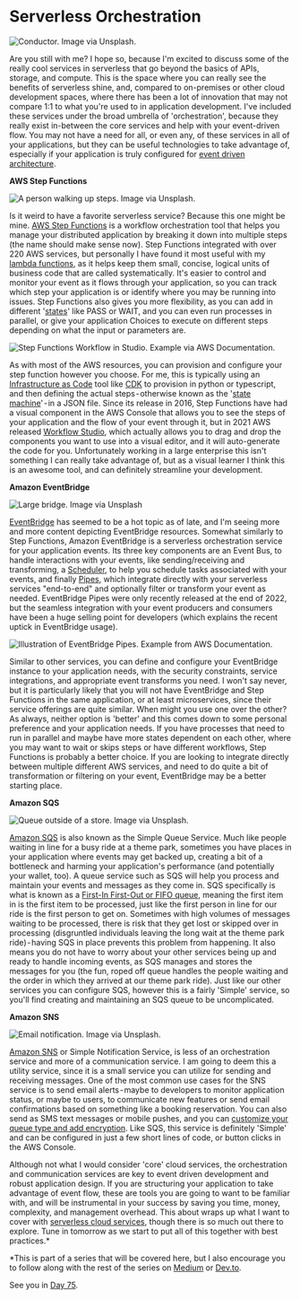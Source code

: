 # Serverless Orchestration

![Conductor. Image via Unsplash.](images/day74-1.jpg)

Are you still with me? I hope so, because I'm excited to discuss some of the really cool services in serverless that go beyond the basics of APIs, storage, and compute. This is the space where you can really see the benefits of serverless shine, and, compared to on-premises or other cloud development spaces, where there has been a lot of innovation that may not compare 1:1 to what you're used to in application development. I've included these services under the broad umbrella of 'orchestration', because they really exist in-between the core services and help with your event-driven flow. You may not have a need for all, or even any, of these services in all of your applications, but they can be useful technologies to take advantage of, especially if your application is truly configured for [event driven architecture](https://aws.amazon.com/event-driven-architecture/).

**AWS Step Functions**

![A person walking up steps. Image via Unsplash.](images/day74-2.jpg)

Is it weird to have a favorite serverless service? Because this one might be mine. [AWS Step Functions](https://aws.amazon.com/step-functions/) is a workflow orchestration tool that helps you manage your distributed application by breaking it down into multiple steps (the name should make sense now). Step Functions integrated with over 220 AWS services, but personally I have found it most useful with my [lambda functions](https://docs.aws.amazon.com/lambda/latest/dg/welcome.html), as it helps keep them small, concise, logical units of business code that are called systematically. It's easier to control and monitor your event as it flows through your application, so you can track which step your application is or identify where you may be running into issues. Step Functions also gives you more flexibility, as you can add in different '[states](https://docs.aws.amazon.com/step-functions/latest/dg/concepts-states.html)' like PASS or WAIT, and you can even run processes in parallel, or give your application Choices to execute on different steps depending on what the input or parameters are.

![Step Functions Workflow in Studio. Example via AWS Documentation.](images/day74-3.jpg)

As with most of the AWS resources, you can provision and configure your step function however you choose. For me, this is typically using an [Infrastructure as Code](https://docs.aws.amazon.com/whitepapers/latest/introduction-devops-aws/infrastructure-as-code.html) tool like [CDK](https://aws.amazon.com/cdk/) to provision in python or typescript, and then defining the actual steps - otherwise known as the '[state machine](https://docs.aws.amazon.com/step-functions/latest/dg/amazon-states-language-state-machine-structure.html)' - in a JSON file. Since its release in 2016, Step Functions have had a visual component in the AWS Console that allows you to see the steps of your application and the flow of your event through it, but in 2021 AWS released [Workflow Studio](https://docs.aws.amazon.com/step-functions/latest/dg/workflow-studio.html), which actually allows you to drag and drop the components you want to use into a visual editor, and it will auto-generate the code for you. Unfortunately working in a large enterprise this isn't something I can really take advantage of, but as a visual learner I think this is an awesome tool, and can definitely streamline your development.

**Amazon EventBridge**

![Large bridge. Image via Unsplash](images/day74-4.jpg)

[EventBridge](https://aws.amazon.com/eventbridge/) has seemed to be a hot topic as of late, and I'm seeing more and more content depicting EventBridge resources. Somewhat similarly to Step Functions, Amazon EventBridge is a serverless orchestration service for your application events. Its three key components are an Event Bus, to handle interactions with your events, like sending/receiving and transforming, a [Scheduler](https://aws.amazon.com/eventbridge/scheduler/), to help you schedule tasks associated with your events, and finally [Pipes](https://aws.amazon.com/eventbridge/pipes/), which integrate directly with your serverless services "end-to-end" and optionally filter or transform your event as needed. EventBridge Pipes were only recently released at the end of 2022, but the seamless integration with your event producers and consumers have been a huge selling point for developers (which explains the recent uptick in EventBridge usage).

![Illustration of EventBridge Pipes. Example from AWS Documentation.](images/day74-5.jpg)

Similar to other services, you can define and configure your EventBridge instance to your application needs, with the security constraints, service integrations, and appropriate event transforms you need. I won't say never, but it is particularly likely that you will not have EventBridge and Step Functions in the same application, or at least microservices, since their service offerings are quite similar. When might you use one over the other? As always, neither option is 'better' and this comes down to some personal preference and your application needs. If you have processes that need to run in parallel and maybe have more states dependent on each other, where you may want to wait or skips steps or have different workflows, Step Functions is probably a better choice. If you are looking to integrate directly between multiple different AWS services, and need to do quite a bit of transformation or filtering on your event, EventBridge may be a better starting place.

**Amazon SQS**

![Queue outside of a store. Image via Unsplash.](images/day74-6.jpg)

[Amazon SQS](https://aws.amazon.com/sqs/) is also known as the Simple Queue Service. Much like people waiting in line for a busy ride at a theme park, sometimes you have places in your application where events may get backed up, creating a bit of a bottleneck and harming your application's performance (and potentially your wallet, too). A queue service such as SQS will help you process and maintain your events and messages as they come in. SQS specifically is what is known as a [First-In First-Out or FIFO queue](https://docs.aws.amazon.com/AWSSimpleQueueService/latest/SQSDeveloperGuide/FIFO-queues.html), meaning the first item in is the first item to be processed, just like the first person in line for our ride is the first person to get on. Sometimes with high volumes of messages waiting to be processed, there is risk that they get lost or skipped over in processing (disgruntled individuals leaving the long wait at the theme park ride) - having SQS in place prevents this problem from happening. It also means you do not have to worry about your other services being up and ready to handle incoming events, as SQS manages and stores the messages for you (the fun, roped off queue handles the people waiting and the order in which they arrived at our theme park ride). Just like our other services you can configure SQS, however this is a fairly 'Simple' service, so you'll find creating and maintaining an SQS queue to be uncomplicated.

**Amazon SNS**

![Email notification. Image via Unsplash.](images/day74-7.jpg)

[Amazon SNS](https://aws.amazon.com/sns/) or Simple Notification Service, is less of an orchestration service and more of a communication service. I am going to deem this a utility service, since it is a small service you can utilize for sending and receiving messages. One of the most common use cases for the SNS service is to send email alerts - maybe to developers to monitor application status, or maybe to users, to communicate new features or send email confirmations based on something like a booking reservation. You can also send as SMS text messages or mobile pushes, and you can [customize your queue type and add encryption](https://docs.aws.amazon.com/sns/latest/dg/sns-create-topic.html). Like SQS, this service is definitely 'Simple' and can be configured in just a few short lines of code, or button clicks in the AWS Console.

Although not what I would consider 'core' cloud services, the orchestration and communication services are key to event driven development and robust application design. If you are structuring your application to take advantage of event flow, these are tools you are going to want to be familiar with, and will be instrumental in your success by saving you time, money, complexity, and management overhead. This about wraps up what I want to cover with [serverless cloud services](https://aws.amazon.com/serverless/), though there is so much out there to explore. Tune in tomorrow as we start to put all of this together with best practices.*

*This is part of a series that will be covered here, but I also encourage you to follow along with the rest of the series on [Medium](https://kristiperreault.medium.com/serverless-orchestration-d012aa7cae38) or [Dev.to](https://dev.to/aws-heroes/serverless-orchestration-3879).

See you in [Day 75](day75.md).
